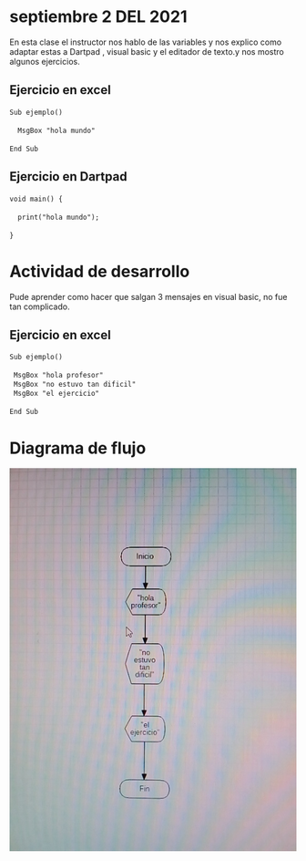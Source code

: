 # septiembre 2 DEL 2021

 En esta clase el instructor  nos hablo  de las variables y nos
 explico como adaptar estas a Dartpad , visual basic y
 el editador de texto.y nos mostro algunos ejercicios.

## Ejercicio en excel

```
Sub ejemplo()

  MsgBox "hola mundo"

End Sub
```

## Ejercicio en Dartpad

```
void main() {

  print("hola mundo");

}
```
# Actividad de desarrollo

 Pude aprender  como hacer que salgan 3 mensajes
  en visual basic, no fue tan complicado.

## Ejercicio en excel

```
Sub ejemplo()

 MsgBox "hola profesor"
 MsgBox "no estuvo tan dificil"
 MsgBox "el ejercicio"

End Sub
```
# Diagrama de flujo

<img src="img/imagen.jpg" width="700">
